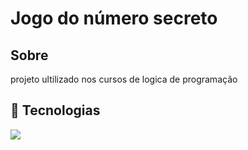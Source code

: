 <h1>Jogo do número secreto</h1>

<h2>Sobre</h2>
<p>projeto ultilizado nos cursos de logica de programação</P>

## 🚀 Tecnologias
<div>
<img src="pic_trulli.jpg"
  
</div>
